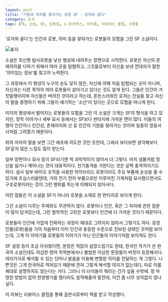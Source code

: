 ```yaml
---
layout: post
title: "기원과 의의를 찾아가는 로봇 SF - 로저와 골디"
category: 도서
tags: [책, 소설, SF, 임동일, e-모션북스, 아우름, 리뷰어스 클럽, 서평]
---
```


'로저와 골디'는
인간과 로봇, 의미 등을 찾아가는 로봇들의 모험을 그린 SF 소설이다.

![표지](https://lh3.googleusercontent.com/8VkxsjC-jUKgdhm2FcC4bvQdfWM2nzpciCswgAkreg_WP6CtYouXEZjjnbgUIIvTq0ETuaiHFEhqUA=s480)

소설은 최신형 탐사로봇을 낯선 행성에 내려주는 장면으로 시작한다.
로봇은 자신의 존재의의를 다하기 위해서 여러 곳을 탐험하고,
그것들로부터 자신을 보낸 전대자가 말한 '의미있는 정보'를 찾고자 노력한다.

그 과정에서 이 행성이 누구의 손도 닿지 않은, 자신에 의해 처음 탐험되는 곳이 아니며,
자신과는 다른 목적의 여러 로봇들이 살아가고 있다는 것도 알게 된다.
그들은 인간이 거짓말쟁이이며 자신들은 버려진 것이라고 하는데,
혼돈스러워진 로저는 진실을 찾고 자신의 말을 증명하기 위해
그들이 얘기하는 '소년'이 있다는 곳으로 모험을 떠나게 된다.

미지의 행성에서 벌어지는 로봇들의 모험을 그린 이 소설은
크게는 SF의 형식을 하고 있지만,
정작 이야기나 세부 묘사 등에서는 SF보다 판타지에 가까운 면이 많다.
이들의 여행이 인간이나 인간성, 존재의미와 신 등 인간의 기원을 찾아가는 것이며
일종의 영웅서사처럼 그려졌기 때문이다.

뒤의 저자의 말을 보면 그건 애초에 의도한 것인 듯한데,
그래서 보다보면 생각해보다 SF같지 않은 느낌도 많이 받는다.

일부 장면이나 묘사 등이 SF라기엔 썩 과학적이지 않아서 더 그렇다.
마치 생물처럼 정신을 잃거나 깨어나는 것이 대표적이다.
전기충격을 가한다는 것은 살짝 충격적이기도 하다.
설사 일부 바이오 조직을 사용한 하이브리드 로봇이라도 주요 부품에 손상을 줄 수 있기에 조심스러울텐데,
거의 전기 전자 부품으로만 이루어진 기계처럼 묘사했으면서도
구조로봇이라는 것이 그런 행위를 하는게 이해되지 않아서다.

이런 점들은 이 소설을 SF가 아니라 로봇을 소재로 한 판타지로 보이게 한다.

그건 소설이 다루는 주제와도 무관하지 않다.
로봇이나 인간, 혹은 그 차이에 관한 질문이 많이 담겨있는데,
그런 철학적인 고민은 로봇보다 인간에 더 가까운 것이기 때문이다.

로봇들이 인간에 가깝게 진화하는 과정이 제대로 그려지지 않아서 그렇기도 하다.
등장인물(로봇)들을 거의 처음부터 이미 인간과 동등한 수준으로 진보된 상태인 것처럼 보이는데,
그게 이 이야기를 로봇들의 이야기가 아닌 인간들의 이야기처럼 보이게도 한다.

SF 설정 등이 조금 아쉬웠다면, 문장은 적잖이 실망스럽기도 한데,
한국인 작가가 쓴 한국어 소설인데도 허섭한 영어 직역본에서나 볼법한 이상한 문장들이 버젓이 등장해서다.
여러가지로 해석될 수 있는 단어나 발음을 이용해 변형된 의미를 전달하는 게 그렇다.
나쁜것은 그게 한국어로 적혀있기 때문에 전혀 그렇게 해석할 여지가 없는데다,
따로 이를 제대로 설명하지도 않는다는 거다.
그러니 이 녀석들이 뭐라는 건가 싶을 수밖에.
정 마땅한 방법이 없어 한영병기를 했더라도 참작해줄까 말깐데,
이건 좀 너무 성의없지 않나 싶다.



<div class="im im-info">
이 리뷰는 리뷰어스 클럽을 통해 출판사로부터 책을 받고 작성했다.
</div>
